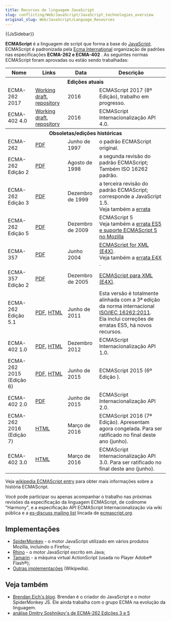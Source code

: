 ```yaml
---
title: Recursos de linguagem JavaScript
slug: conflicting/Web/JavaScript/JavaScript_technologies_overview
original_slug: Web/JavaScript/Language_Resources
---
```


{{JsSidebar}}

**ECMAScript** é a linguagem de script que forma a base do [JavaScript](/pt-BR/docs/JavaScript). ECMAScript é padronizada pela [Ecma International](http://www.ecma-international.org/) organização de padrões nas especificações **ECMA-262 e ECMA-402** . As seguintes normas ECMAScript foram aprovadas ou estão sendo trabalhadas:

<table class="standard-table">
  <tbody>
    <tr>
      <th>Nome</th>
      <th>Links</th>
      <th>Data</th>
      <th>Descrição</th>
    </tr>
    <tr>
      <th colspan="4">Edições atuais</th>
    </tr>
    <tr>
      <td>ECMA-262 2017</td>
      <td>
        <a href="http://tc39.github.io/ecma262/">Working draft</a>,
        <a href="https://github.com/tc39/ecma262">repository</a>
      </td>
      <td>2016</td>
      <td>ECMAScript 2017 (8º Edição), trabalho em progresso.</td>
    </tr>
    <tr>
      <td>ECMA-402 4.0</td>
      <td>
        <a href="http://tc39.github.io/ecma402/">Working draft</a>,
        <a href="https://github.com/tc39/ecma402">repository</a>
      </td>
      <td>2016</td>
      <td>ECMAScript Internacionalização API 4.0.</td>
    </tr>
    <tr>
      <th colspan="4">Obsoletas/edições históricas</th>
    </tr>
    <tr>
      <td>ECMA-262</td>
      <td>
        <a
          href="http://www.ecma-international.org/publications/files/ECMA-ST-ARCH/ECMA-262,%201st%20edition,%20June%201997.pdf"
          >PDF</a
        >
      </td>
      <td>Junho de 1997</td>
      <td>o padrão ECMAScript original.</td>
    </tr>
    <tr>
      <td>ECMA-262 Edição 2</td>
      <td>
        <a
          href="http://www.ecma-international.org/publications/files/ECMA-ST-ARCH/ECMA-262,%202nd%20edition,%20August%201998.pdf"
          >PDF</a
        >
      </td>
      <td>Agosto de 1998</td>
      <td>a segunda revisão do padrão ECMAScript; Também ISO 16262 padrão.</td>
    </tr>
    <tr>
      <td>ECMA-262 Edição 3</td>
      <td>
        <a
          href="http://www.ecma-international.org/publications/files/ECMA-ST-ARCH/ECMA-262,%203rd%20edition,%20December%201999.pdf"
          >PDF</a
        >
      </td>
      <td>Dezembro de 1999</td>
      <td>
        a terceira revisão do padrão ECMAScript; corresponde a JavaScript
        1.5.<br />Veja também a
        <a href="http://www.mozilla.org/js/language/E262-3-errata.html"
          >errata</a
        >
      </td>
    </tr>
    <tr>
      <td>ECMA-262 Edição 5</td>
      <td>
        <a
          href="http://www.ecma-international.org/publications/files/ECMA-ST-ARCH/ECMA-262%205th%20edition%20December%202009.pdf"
          >PDF</a
        >
      </td>
      <td>Dezembro de 2009</td>
      <td>
        ECMAScript 5<br />Veja também a
        <a
          href="http://wiki.ecmascript.org/doku.php?id=es3.1:es3.1_proposal_working_draft"
          >errata ES5 e suporte ECMAScript 5 no Mozilla</a
        >
      </td>
    </tr>
    <tr>
      <td>ECMA-357</td>
      <td>
        <a
          href="http://www.ecma-international.org/publications/files/ECMA-ST-WITHDRAWN/ECMA-357,%201st%20edition,%20June%202004.pdf"
          >PDF</a
        >
      </td>
      <td>Junho 2004</td>
      <td>
        <a href="/en-US/docs/E4X" title="E4X">ECMAScript for XML (E4X)</a
        >.<br />Veja também a
        <a
          class="link-https"
          href="https://bugzilla.mozilla.org/attachment.cgi?id=169406"
          >errata E4X </a
        >.
      </td>
    </tr>
    <tr>
      <td>ECMA-357 Edição 2</td>
      <td>
        <a
          href="http://www.ecma-international.org/publications/files/ECMA-ST/Ecma-357.pdf"
          >PDF</a
        >
      </td>
      <td>Dezembro de 2005</td>
      <td>
        <a href="/en-US/docs/E4X" title="E4X">ECMAScript para XML (E4X)</a>.
      </td>
    </tr>
    <tr>
      <td>ECMA-262 Edição 5.1</td>
      <td>
        <a href="http://www.ecma-international.org/ecma-262/5.1/Ecma-262.pdf"
          >PDF</a
        >, <a href="http://www.ecma-international.org/ecma-262/5.1/">HTML</a>
      </td>
      <td>Junho de 2011</td>
      <td>
        Esta versão é totalmente alinhada com a 3ª edição da norma internacional
        <a
          href="http://www.iso.org/iso/iso_catalogue/catalogue_tc/catalogue_detail.htm?csnumber=55755"
          >ISO/IEC 16262:2011</a
        >.<br />Ela inclui correções de erratas ES5, há novos recursos.
      </td>
    </tr>
    <tr>
      <td>ECMA-402 1.0</td>
      <td>
        <a href="http://ecma-international.org/ecma-402/1.0/ECMA-402.pdf">PDF</a
        >,
        <a href="http://ecma-international.org/ecma-402/1.0/index.html">HTML</a>
      </td>
      <td>Dezembro 2012</td>
      <td>ECMAScript Internacionalização API 1.0.</td>
    </tr>
    <tr>
      <td>ECMA-262 2015 (Edição 6)</td>
      <td>
        <a
          href="http://www.ecma-international.org/publications/files/ECMA-ST/Ecma-262.pdf"
          >PDF</a
        >,
        <a href="http://www.ecma-international.org/ecma-262/6.0/index.html"
          >HTML</a
        >
      </td>
      <td>Junho de 2015</td>
      <td>ECMAScript 2015 (6º Edição ).</td>
    </tr>
    <tr>
      <td>ECMA-402 2.0</td>
      <td>
        <a href="http://www.ecma-international.org/ecma-402/2.0/ECMA-402.pdf"
          >PDF</a
        >
      </td>
      <td>Junho de 2015</td>
      <td>ECMAScript Internacionalização API 2.0.</td>
    </tr>
    <tr>
      <td>ECMA-262 2016 (Edição 7)</td>
      <td><a href="http://tc39.github.io/ecma262/2016/">HTML</a></td>
      <td>Março de 2016</td>
      <td>
        ECMAScript 2016 (7ª Edição). Apresentam agora congelada. Para ser
        ratificado no final deste ano (junho).
      </td>
    </tr>
    <tr>
      <td>ECMA-402 3.0</td>
      <td><a href="http://tc39.github.io/ecma402/2016/">HTML</a></td>
      <td>Março de 2016</td>
      <td>
        ECMAScript Internacionalização API 3.0. Para ser ratificado no final
        deste ano (junho).
      </td>
    </tr>
  </tbody>
</table>

Veja [wikipedia ECMAScript entry](https://en.wikipedia.org/wiki/ECMAScript) para obter mais informações sobre a história ECMAScript.

Você pode participar ou apenas acompanhar o trabalho nas próximas revisões da especificação da linguagem ECMAScript, de codinome "Harmony", e a especificação API ECMAScript Internacionalização via wiki pública e a [es-discuss mailing list](https://mail.mozilla.org/listinfo/es-discuss) lincada de [ecmascript.org](http://www.ecmascript.org/community.php).

## Implementações

- [SpiderMonkey](/pt-BR/docs/SpiderMonkey "SpiderMonkey") - o motor JavaScript utilizado em vários produtos Mozilla, incluindo o Firefox;
- [Rhino](/pt-BR/docs/Rhino "Rhino") - o motor JavaScript escrito em Java;
- [Tamarin](/pt-BR/docs/Tamarin "Tamarin") - a máquina virtual ActionScript (usada no Player Adobe® Flash®);
- [Outras implementações](https://en.wikipedia.org/wiki/List_of_ECMAScript_engines) (Wikipedia).

## Veja também

- [Brendan Eich's blog](https://brendaneich.com/). Brendan é o criador do JavaScript e o motor SpiderMonkey JS. Ele ainda trabalha com o grupo ECMA na evolução da linguagem.
- [análise Dmitry Soshnikov's de ECMA-262 Edições 3 e 5](http://dmitrysoshnikov.com/)

